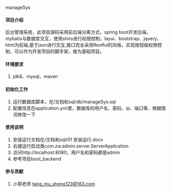 manageSys
 
#### 项目介绍
后台管理系统，此项目源码采用前后端分离方式，spring boot开发后端，mybatis与数据库交互，使用shiro进行权限控制，layui、bootstrap、jquery、html为前端,基于json进行交互,接口完全采用Restful的风格，实现按钮级权限控制，可以作为开发项目的脚手架，做为基础项目。

#### 环境要求
1. jdk8、mysql、maven

#### 初始化工作
1. 运行数据库脚本，在/文档和sql/db/manageSys.sql
2. 配置信息在application.yml里，数据库的用户名、密码、ip、端口等，根据情况修改一下

#### 使用说明
1. 安装运行文档在/文档和sql/01 安装运行.docx
2. 右键运行启动类com.zw.admin.server.ServerApplication
3. 访问http://localhost:8080，用户名和密码都是admin
4. 参考项目boot_backend

#### 参与贡献

1. 小郭老师 tang_mu_sheng123@163.com
